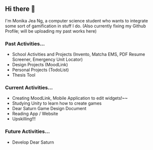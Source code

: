 ## Hi there 👋

I'm Monika Jea Ng, a computer science student who wants to integrate some sort of gamification in stuff I do.
(Also currently fixing my Github Profile; will be uploading my past works here)

### Past Activities...
- School Activities and Projects (Invento, Matcha EMS, PDF Resume Screener, Emergency Unit Locator)
- Design Projects (MoodLink)
- Personal Projects (TodoList)
- Thesis Tool

### Current Activities...
- Creating MoodLink, Mobile Application to edit widgets!~~
- Studying Unity to learn how to create games
- Dear Saturn Game Design Document
- Reading App / Website
- Upskilling!!!

### Future Activities...
- Develop Dear Saturn 

<!--
**MonaJea-Ng/MonaJea-Ng** is a ✨ _special_ ✨ repository because its `README.md` (this file) appears on your GitHub profile.

Here are some ideas to get you started:

- 🔭 I’m currently working on ...
- 🌱 I’m currently learning ...
- 👯 I’m looking to collaborate on ...
- 🤔 I’m looking for help with ...
- 💬 Ask me about ...
- 📫 How to reach me: ...
- 😄 Pronouns: ...
- ⚡ Fun fact: ...
-->
